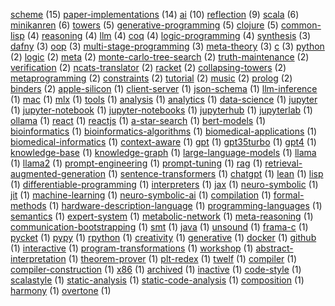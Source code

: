 [scheme](https://github.com/search?q=user%3Ametareflection+user%3Anamin+user%3Anamin+user%3Anamin+user%3Anamin+user%3Anamin+user%3Anamin+user%3Anamin+user%3Anamin+user%3Anamin+user%3Anamin+user%3Anamin+user%3Anamin+user%3Anamin+user%3Anamin+topic%3Ascheme) (15)
[paper-implementations](https://github.com/search?q=user%3Anamin+user%3Anamin+user%3Anamin+user%3Anamin+user%3Anamin+user%3Anamin+user%3Anamin+user%3Anamin+user%3Anamin+user%3Anamin+user%3Anamin+user%3Anamin+user%3Anamin+user%3Anamin+topic%3Apaper-implementations) (14)
[ai](https://github.com/search?q=user%3Anamin+user%3AOoriData+user%3Asquaredtechnologies+user%3Ametareflection+user%3Anamin+user%3Anamin+user%3Anamin+user%3Anamin+user%3Anamin+user%3Ajosephwilk+topic%3Aai) (10)
[reflection](https://github.com/search?q=user%3Anamin+user%3Anamin+user%3Anamin+user%3Anamin+user%3Anamin+user%3Anamin+user%3Anamin+user%3Anamin+user%3Anamin+topic%3Areflection) (9)
[scala](https://github.com/search?q=user%3Anamin+user%3Anamin+user%3Anamin+user%3Ascala-lms+user%3Anamin+user%3Ascalastyle+topic%3Ascala) (6)
[minikanren](https://github.com/search?q=user%3Awebyrd+user%3Anamin+user%3Anamin+user%3Anamin+user%3Anamin+user%3Anamin+topic%3Aminikanren) (6)
[towers](https://github.com/search?q=user%3Anamin+user%3Anamin+user%3Anamin+user%3Anamin+user%3Anamin+topic%3Atowers) (5)
[generative-programming](https://github.com/search?q=user%3Anamin+user%3Anamin+user%3Anamin+user%3Ascala-lms+user%3Anamin+topic%3Agenerative-programming) (5)
[clojure](https://github.com/search?q=user%3Anamin+user%3Anamin+user%3Anamin+user%3Anamin+user%3Anamin+topic%3Aclojure) (5)
[common-lisp](https://github.com/search?q=user%3Anamin+user%3Anamin+user%3Anamin+user%3Anamin+topic%3Acommon-lisp) (4)
[reasoning](https://github.com/search?q=user%3Anamin+user%3AIBM+user%3Anamin+user%3Anamin+topic%3Areasoning) (4)
[llm](https://github.com/search?q=user%3AOoriData+user%3Ametareflection+user%3ABaranziniLab+user%3Anamin+topic%3Allm) (4)
[coq](https://github.com/search?q=user%3Anamin+user%3Amit-plv+user%3Anamin+user%3Anamin+topic%3Acoq) (4)
[logic-programming](https://github.com/search?q=user%3Anamin+user%3Anamin+user%3Anamin+user%3Anamin+topic%3Alogic-programming) (4)
[synthesis](https://github.com/search?q=user%3Ametareflection+user%3Anamin+user%3Anamin+topic%3Asynthesis) (3)
[dafny](https://github.com/search?q=user%3Anamin+user%3Anamin+user%3Anamin+topic%3Adafny) (3)
[oop](https://github.com/search?q=user%3Anamin+user%3Anamin+user%3Anamin+topic%3Aoop) (3)
[multi-stage-programming](https://github.com/search?q=user%3Anamin+user%3Anamin+user%3Ascala-lms+topic%3Amulti-stage-programming) (3)
[meta-theory](https://github.com/search?q=user%3Anamin+user%3Anamin+user%3Anamin+topic%3Ameta-theory) (3)
[c](https://github.com/search?q=user%3Anamin+user%3Ascala-lms+user%3Anamin+topic%3Ac) (3)
[python](https://github.com/search?q=user%3Asquaredtechnologies+user%3Anamin+topic%3Apython) (2)
[logic](https://github.com/search?q=user%3Anamin+user%3AIBM+topic%3Alogic) (2)
[meta](https://github.com/search?q=user%3Anamin+user%3Anamin+topic%3Ameta) (2)
[monte-carlo-tree-search](https://github.com/search?q=user%3Ametareflection+user%3Anamin+topic%3Amonte-carlo-tree-search) (2)
[truth-maintenance](https://github.com/search?q=user%3Ametareflection+user%3Anamin+topic%3Atruth-maintenance) (2)
[verification](https://github.com/search?q=user%3Anamin+user%3Anamin+topic%3Averification) (2)
[ncats-translator](https://github.com/search?q=user%3Anamin+user%3Awebyrd+topic%3Ancats-translator) (2)
[racket](https://github.com/search?q=user%3Awebyrd+user%3Apycket+topic%3Aracket) (2)
[collapsing-towers](https://github.com/search?q=user%3Anamin+user%3Anamin+topic%3Acollapsing-towers) (2)
[metaprogramming](https://github.com/search?q=user%3Anamin+user%3Anamin+topic%3Ametaprogramming) (2)
[constraints](https://github.com/search?q=user%3Anamin+user%3Anamin+topic%3Aconstraints) (2)
[tutorial](https://github.com/search?q=user%3Ascala-lms+user%3Anamin+topic%3Atutorial) (2)
[music](https://github.com/search?q=user%3Ajosephwilk+user%3Anamin+topic%3Amusic) (2)
[prolog](https://github.com/search?q=user%3Anamin+user%3Anamin+topic%3Aprolog) (2)
[binders](https://github.com/search?q=user%3Anamin+user%3Anamin+topic%3Abinders) (2)
[apple-silicon](https://github.com/OoriData/Toolio) (1)
[client-server](https://github.com/OoriData/Toolio) (1)
[json-schema](https://github.com/OoriData/Toolio) (1)
[llm-inference](https://github.com/OoriData/Toolio) (1)
[mac](https://github.com/OoriData/Toolio) (1)
[mlx](https://github.com/OoriData/Toolio) (1)
[tools](https://github.com/OoriData/Toolio) (1)
[analysis](https://github.com/squaredtechnologies/vizly-notebook) (1)
[analytics](https://github.com/squaredtechnologies/vizly-notebook) (1)
[data-science](https://github.com/squaredtechnologies/vizly-notebook) (1)
[jupyter](https://github.com/squaredtechnologies/vizly-notebook) (1)
[jupyter-notebook](https://github.com/squaredtechnologies/vizly-notebook) (1)
[jupyter-notebooks](https://github.com/squaredtechnologies/vizly-notebook) (1)
[jupyterhub](https://github.com/squaredtechnologies/vizly-notebook) (1)
[jupyterlab](https://github.com/squaredtechnologies/vizly-notebook) (1)
[ollama](https://github.com/squaredtechnologies/vizly-notebook) (1)
[react](https://github.com/squaredtechnologies/vizly-notebook) (1)
[reactjs](https://github.com/squaredtechnologies/vizly-notebook) (1)
[a-star-search](https://github.com/metareflection/synthesis-scheme) (1)
[bert-models](https://github.com/BaranziniLab/KG_RAG) (1)
[bioinformatics](https://github.com/BaranziniLab/KG_RAG) (1)
[bioinformatics-algorithms](https://github.com/BaranziniLab/KG_RAG) (1)
[biomedical-applications](https://github.com/BaranziniLab/KG_RAG) (1)
[biomedical-informatics](https://github.com/BaranziniLab/KG_RAG) (1)
[context-aware](https://github.com/BaranziniLab/KG_RAG) (1)
[gpt](https://github.com/BaranziniLab/KG_RAG) (1)
[gpt35turbo](https://github.com/BaranziniLab/KG_RAG) (1)
[gpt4](https://github.com/BaranziniLab/KG_RAG) (1)
[knowledge-base](https://github.com/BaranziniLab/KG_RAG) (1)
[knowledge-graph](https://github.com/BaranziniLab/KG_RAG) (1)
[large-language-models](https://github.com/BaranziniLab/KG_RAG) (1)
[llama](https://github.com/BaranziniLab/KG_RAG) (1)
[llama2](https://github.com/BaranziniLab/KG_RAG) (1)
[prompt-engineering](https://github.com/BaranziniLab/KG_RAG) (1)
[prompt-tuning](https://github.com/BaranziniLab/KG_RAG) (1)
[rag](https://github.com/BaranziniLab/KG_RAG) (1)
[retrieval-augmented-generation](https://github.com/BaranziniLab/KG_RAG) (1)
[sentence-transformers](https://github.com/BaranziniLab/KG_RAG) (1)
[chatgpt](https://github.com/namin/io-chatgpt.livecode.ch) (1)
[lean](https://github.com/namin/llm-verified-with-monte-carlo-tree-search) (1)
[lisp](https://github.com/namin/lisp-variations) (1)
[differentiable-programming](https://github.com/namin/relaxed-machines) (1)
[interpreters](https://github.com/namin/relaxed-machines) (1)
[jax](https://github.com/namin/relaxed-machines) (1)
[neuro-symbolic](https://github.com/namin/relaxed-machines) (1)
[jit](https://github.com/namin/simple-tracing-jit) (1)
[machine-learning](https://github.com/IBM/LNN) (1)
[neuro-symbolic-ai](https://github.com/IBM/LNN) (1)
[compilation](https://github.com/mit-plv/koika) (1)
[formal-methods](https://github.com/mit-plv/koika) (1)
[hardware-description-language](https://github.com/mit-plv/koika) (1)
[programming-languages](https://github.com/mit-plv/koika) (1)
[semantics](https://github.com/mit-plv/koika) (1)
[expert-system](https://github.com/namin/biohacker) (1)
[metabolic-network](https://github.com/namin/biohacker) (1)
[meta-reasoning](https://github.com/namin/GETFOL) (1)
[communication-bootstrapping](https://github.com/namin/Communication-Bootstrapping-v1) (1)
[smt](https://github.com/namin/clpsmt-miniKanren) (1)
[java](https://github.com/namin/unsound) (1)
[unsound](https://github.com/namin/unsound) (1)
[frama-c](https://github.com/namin/lms-verify) (1)
[pycket](https://github.com/pycket/pycket) (1)
[pypy](https://github.com/pycket/pycket) (1)
[rpython](https://github.com/pycket/pycket) (1)
[creativity](https://github.com/josephwilk/musical-creativity) (1)
[generative](https://github.com/josephwilk/musical-creativity) (1)
[docker](https://github.com/namin/io.livecode.ch) (1)
[github](https://github.com/namin/io.livecode.ch) (1)
[interactive](https://github.com/namin/io.livecode.ch) (1)
[program-transformations](https://github.com/namin/lambdajam) (1)
[workshop](https://github.com/namin/lambdajam) (1)
[abstract-interpretation](https://github.com/namin/logically) (1)
[theorem-prover](https://github.com/namin/leanTAP) (1)
[plt-redex](https://github.com/namin/dot) (1)
[twelf](https://github.com/namin/dot) (1)
[compiler](https://github.com/namin/inc) (1)
[compiler-construction](https://github.com/namin/inc) (1)
[x86](https://github.com/namin/inc) (1)
[archived](https://github.com/commoncrawl/commoncrawl) (1)
[inactive](https://github.com/commoncrawl/commoncrawl) (1)
[code-style](https://github.com/scalastyle/scalastyle) (1)
[scalastyle](https://github.com/scalastyle/scalastyle) (1)
[static-analysis](https://github.com/scalastyle/scalastyle) (1)
[static-code-analysis](https://github.com/scalastyle/scalastyle) (1)
[composition](https://github.com/namin/metasolfeggio) (1)
[harmony](https://github.com/namin/metasolfeggio) (1)
[overtone](https://github.com/namin/metasolfeggio) (1)
